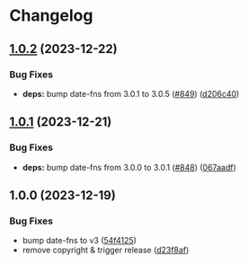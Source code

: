 # Changelog

## [1.0.2](https://github.com/tada5hi/vuecs/compare/timeago-v1.0.1...timeago-v1.0.2) (2023-12-22)


### Bug Fixes

* **deps:** bump date-fns from 3.0.1 to 3.0.5 ([#849](https://github.com/tada5hi/vuecs/issues/849)) ([d206c40](https://github.com/tada5hi/vuecs/commit/d206c4038dd9de86cbb16343e60edad42d84970b))

## [1.0.1](https://github.com/tada5hi/vuecs/compare/timeago-v1.0.0...timeago-v1.0.1) (2023-12-21)


### Bug Fixes

* **deps:** bump date-fns from 3.0.0 to 3.0.1 ([#848](https://github.com/tada5hi/vuecs/issues/848)) ([067aadf](https://github.com/tada5hi/vuecs/commit/067aadf962b39d48c8b631b8016dddb9b3d49fef))

## 1.0.0 (2023-12-19)


### Bug Fixes

* bump date-fns to v3 ([54f4125](https://github.com/tada5hi/vuecs/commit/54f412507a8be1195e6f239148f414c528b3cb6b))
* remove copyright & trigger release ([d23f8af](https://github.com/tada5hi/vuecs/commit/d23f8afe5f3f00201017925bbd0c0e8d421aae99))
